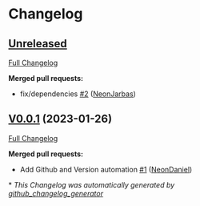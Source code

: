 # Changelog

## [Unreleased](https://github.com/OpenVoiceOS/ovos-ocp-deezer-plugin/tree/HEAD)

[Full Changelog](https://github.com/OpenVoiceOS/ovos-ocp-deezer-plugin/compare/V0.0.1...HEAD)

**Merged pull requests:**

- fix/dependencies [\#2](https://github.com/OpenVoiceOS/ovos-ocp-deezer-plugin/pull/2) ([NeonJarbas](https://github.com/NeonJarbas))

## [V0.0.1](https://github.com/OpenVoiceOS/ovos-ocp-deezer-plugin/tree/V0.0.1) (2023-01-26)

[Full Changelog](https://github.com/OpenVoiceOS/ovos-ocp-deezer-plugin/compare/11d6df779bffb86c5fda937a031cc9537e73819d...V0.0.1)

**Merged pull requests:**

- Add Github and Version automation [\#1](https://github.com/OpenVoiceOS/ovos-ocp-deezer-plugin/pull/1) ([NeonDaniel](https://github.com/NeonDaniel))



\* *This Changelog was automatically generated by [github_changelog_generator](https://github.com/github-changelog-generator/github-changelog-generator)*
